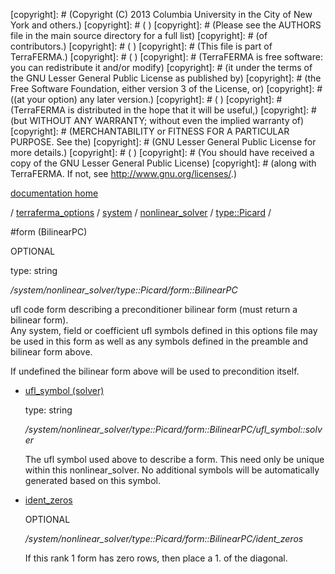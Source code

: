 [copyright]: # (Copyright (C) 2013 Columbia University in the City of New York and others.)
[copyright]: # ( )
[copyright]: # (Please see the AUTHORS file in the main source directory for a full list)
[copyright]: # (of contributors.)
[copyright]: # ( )
[copyright]: # (This file is part of TerraFERMA.)
[copyright]: # ( )
[copyright]: # (TerraFERMA is free software: you can redistribute it and/or modify)
[copyright]: # (it under the terms of the GNU Lesser General Public License as published by)
[copyright]: # (the Free Software Foundation, either version 3 of the License, or)
[copyright]: # ((at your option) any later version.)
[copyright]: # ( )
[copyright]: # (TerraFERMA is distributed in the hope that it will be useful,)
[copyright]: # (but WITHOUT ANY WARRANTY; without even the implied warranty of)
[copyright]: # (MERCHANTABILITY or FITNESS FOR A PARTICULAR PURPOSE. See the)
[copyright]: # (GNU Lesser General Public License for more details.)
[copyright]: # ( )
[copyright]: # (You should have received a copy of the GNU Lesser General Public License)
[copyright]: # (along with TerraFERMA. If not, see <http://www.gnu.org/licenses/>.)

[documentation home](Documentation)

/ [terraferma_options](../../../../terraferma_options) / [system](../../../system) / [nonlinear_solver](../../nonlinear_solver) / [type::Picard](../type__Picard) /

#form (BilinearPC)

OPTIONAL 

type: string

*/system/nonlinear_solver/type::Picard/form::BilinearPC*

ufl code form describing a preconditioner bilinear form (must return a bilinear form).  
Any system, field or coefficient ufl symbols defined in this options file may be used in this form as well as any symbols 
defined in the preamble and bilinear form above.

If undefined the bilinear form above will be used to precondition itself.

* [ufl_symbol (solver)](form__BilinearPC/ufl_symbol__solver "child")

    type: string

    */system/nonlinear_solver/type::Picard/form::BilinearPC/ufl_symbol::solver*

    The ufl symbol used above to describe a form.  This need only be unique within this nonlinear_solver. 
    No additional symbols will be automatically generated based on this symbol.

* [ident_zeros](form__BilinearPC/ident_zeros "child")

    OPTIONAL 

    */system/nonlinear_solver/type::Picard/form::BilinearPC/ident_zeros*

    If this rank 1 form has zero rows, then place a 1. of the diagonal.

[autogenerated]: # (This file was automatically generated from the schema file:/home/cwilson/repos/github/TerraFERMA/TerraFERMA/buckettools/schemas/solvers.rng.)

